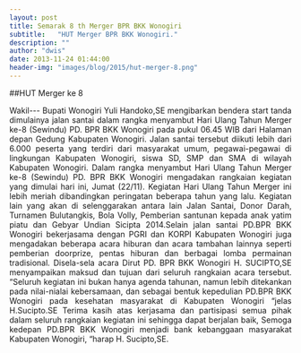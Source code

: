 ```yaml
---
layout: post
title: Semarak 8 th Merger BPR BKK Wonogiri
subtitle:   "HUT Merger BPR BKK Wonogiri."
description: ""
author: "dwis"
date: 2013-11-24 01:44:00
header-img: "images/blog/2015/hut-merger-8.png"
---
```


##HUT Merger ke 8

<div style="text-align: justify;">Wakil--- Bupati Wonogiri Yuli Handoko,SE mengibarkan bendera start tanda dimulainya jalan santai dalam rangka menyambut Hari Ulang Tahun Merger ke-8 (Sewindu) PD. BPR BKK Wonogiri pada pukul 06.45 WIB dari Halaman depan Gedung Kabupaten Wonogiri. Jalan santai tersebut diikuti lebih dari 6.000 peserta yang terdiri dari masyarakat umum, pegawai-pegawai di lingkungan Kabupaten Wonogiri, siswa SD, SMP dan SMA di wilayah Kabupaten Wonogiri. Dalam rangka menyambut Hari Ulang Tahun Merger ke-8 (Sewindu) PD. BPR BKK Wonogiri mengadakan rangkaian kegiatan yang dimulai hari ini, Jumat (22/11). Kegiatan Hari Ulang Tahun Merger ini lebih meriah dibandingkan peringatan beberapa tahun yang lalu. Kegiatan lain yang akan di selenggarakan antara lain Jalan Santai, Donor Darah, Turnamen Bulutangkis, Bola Volly, Pemberian santunan kepada anak yatim piatu dan Gebyar Undian Sicipta 2014.Selain jalan santai PD.BPR BKK Wonogiri bekerjasama dengan PGRI dan KORPI Kabupaten Wonogiri juga mengadakan beberapa acara hiburan dan acara tambahan lainnya seperti pemberian doorprize, pentas hiburan dan berbagai lomba permainan tradisional. Disela-sela acara Dirut PD. BPR BKK Wonogiri H. SUCIPTO,SE menyampaikan maksud dan tujuan dari seluruh rangkaian acara tersebut. “Seluruh kegiatan ini bukan hanya agenda tahunan, namun lebih ditekankan pada nilai-nialai kebersamaan, dan sebagai bentuk kepedulian PD.BPR BKK Wonogiri pada kesehatan masyarakat di Kabupaten Wonogiri “jelas H.Sucipto.SE Terima kasih atas kerjasama dan partisipasi semua pihak dalam seluruh rangkaian kegiatan ini sehingga dapat berjalan baik, Semoga kedepan PD.BPR BKK Wonogiri menjadi bank kebanggaan masyarakat Kabupaten Wonogiri, “harap H. Sucipto,SE.</div>
